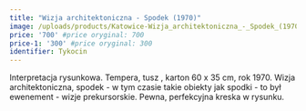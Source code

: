 ```yaml
---
title: "Wizja architektoniczna - Spodek (1970)"
image: /uploads/products/Katowice-Wizja_architektoniczna_-_Spodek_(1970).jpg
price: '700' #price oryginal: 700
price-1: '300' #price oryginal: 300
identifier: Tykocin
---
```


Interpretacja rysunkowa. Tempera, tusz , karton 60 x 35 cm, rok 1970.
Wizja architektoniczna, spodek - w tym czasie takie obiekty jak spodki - to był ewenement - wizje prekursorskie. Pewna, perfekcyjna kreska w rysunku.